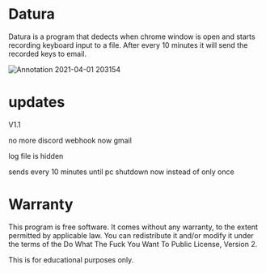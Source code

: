 # Datura
Datura is a program that dedects when chrome window is open and starts recording keyboard input to a file. After every 10 minutes
it will send the recorded keys to email.

![Annotation 2021-04-01 203154](https://user-images.githubusercontent.com/52967830/113435424-71285b80-93eb-11eb-8315-0746d0873c58.png)


# updates
V1.1

no more discord webhook now gmail

log file is hidden

sends every 10 minutes until pc shutdown now instead of only once 

# Warranty 
This program is free software. It comes without any warranty, to the extent permitted by applicable law. You can redistribute it and/or modify it under the terms of the Do What The Fuck You Want To Public License, Version 2.

This is for educational purposes only.
